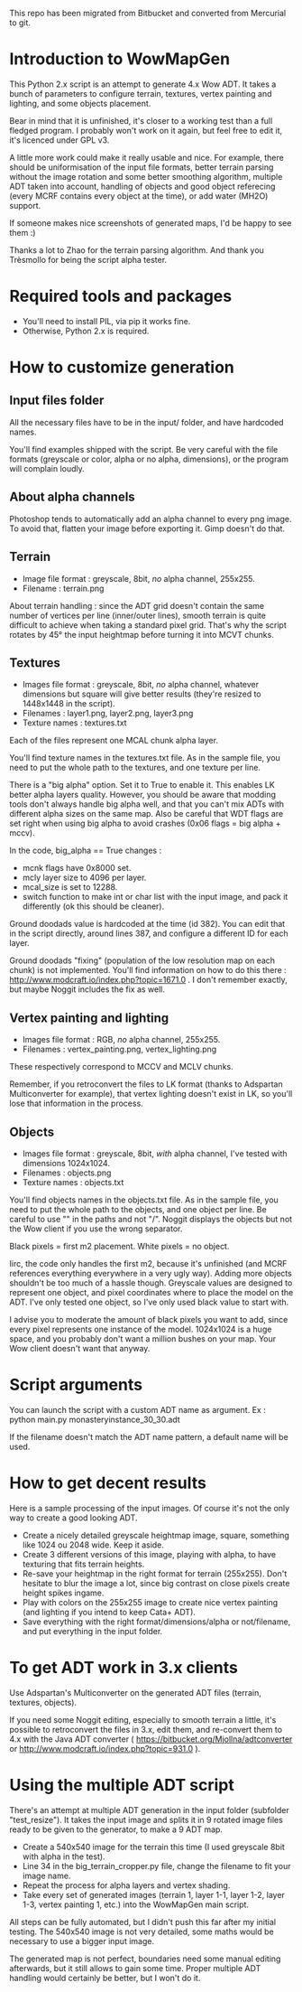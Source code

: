 This repo has been migrated from Bitbucket and converted from Mercurial to git.

# Introduction to WowMapGen

This Python 2.x script is an attempt to generate 4.x Wow ADT. It takes a bunch of parameters to configure terrain, textures, vertex painting and lighting, and some objects placement.

Bear in mind that it is unfinished, it's closer to a working test than a full fledged program. I probably won't work on it again, but feel free to edit it, it's licenced under GPL v3. 

A little more work could make it really usable and nice. For example, there should be uniformisation of the input file formats, better terrain parsing without the image rotation and some better smoothing algorithm, multiple ADT taken into account, handling of objects and good object referecing (every MCRF contains every object at the time), or add water (MH2O) support.

If someone makes nice screenshots of generated maps, I'd be happy to see them :)

Thanks a lot to Zhao for the terrain parsing algorithm. And thank you Trèsmollo for being the script alpha tester.

# Required tools and packages

- You'll need to install PIL, via pip it works fine.
- Otherwise, Python 2.x is required.

# How to customize generation

## Input files folder

All the necessary files have to be in the input/ folder, and have hardcoded names. 

You'll find examples shipped with the script. Be very careful with the file formats (greyscale or color, alpha or no alpha, dimensions), or the program will complain loudly.

## About alpha channels

Photoshop tends to automatically add an alpha channel to every png image. To avoid that, flatten your image before exporting it. Gimp doesn't do that.

## Terrain

- Image file format : greyscale, 8bit, *no* alpha channel, 255x255.
- Filename : terrain.png

About terrain handling : since the ADT grid doesn't contain the same number of vertices per line (inner/outer lines), smooth terrain is quite difficult to achieve when taking a standard pixel grid. That's why the script rotates by 45° the input heightmap before turning it into MCVT chunks.

## Textures

- Images file format : greyscale, 8bit, *no* alpha channel, whatever dimensions but square will give better results (they're resized to 1448x1448 in the script).
- Filenames : layer1.png, layer2.png, layer3.png
- Texture names : textures.txt

Each of the files represent one MCAL chunk alpha layer.

You'll find texture names in the textures.txt file. As in the sample file, you need to put the whole path to the textures, and one texture per line.

There is a "big alpha" option. Set it to True to enable it. This enables LK better alpha layers quality. 
However, you should be aware that modding tools don't always handle big alpha well, and that you can't mix ADTs with different alpha sizes on the same map. Also be careful that WDT flags are set right when using big alpha to avoid crashes (0x06 flags = big alpha + mccv).

In the code, big_alpha == True changes : 
- mcnk flags have 0x8000 set.
- mcly layer size to 4096 per layer.
- mcal_size is set to 12288.
- switch function to make int or char list with the input image, and pack it differently (ok this should be cleaner).

Ground doodads value is hardcoded at the time (id 382). You can edit that in the script directly, around lines 387, and configure a different ID for each layer. 

Ground doodads "fixing" (population of the low resolution map on each chunk) is not implemented. You'll find information on how to do this there : http://www.modcraft.io/index.php?topic=1671.0 . I don't remember exactly, but maybe Noggit includes the fix as well.

## Vertex painting and lighting

- Images file format : RGB, *no* alpha channel, 255x255.
- Filenames : vertex_painting.png, vertex_lighting.png

These respectively correspond to MCCV and MCLV chunks.

Remember, if you retroconvert the files to LK format (thanks to Adspartan Multiconverter for example), that vertex lighting doesn't exist in LK, so you'll lose that information in the process.

## Objects

- Images file format : greyscale, 8bit, *with* alpha channel, I've tested with dimensions 1024x1024.
- Filenames : objects.png
- Texture names : objects.txt

You'll find objects names in the objects.txt file. As in the sample file, you need to put the whole path to the objects, and one object per line. Be careful to use "\" in the paths and not "/". Noggit displays the objects but not the Wow client if you use the wrong separator.

Black pixels = first m2 placement. 
White pixels = no object.

Iirc, the code only handles the first m2, because it's unfinished (and MCRF references everything everywhere in a very ugly way). Adding more objects shouldn't be too much of a hassle though. Greyscale values are designed to represent one object, and pixel coordinates where to place the model on the ADT. I've only tested one object, so I've only used black value to start with. 

I advise you to moderate the amount of black pixels you want to add, since every pixel represents one instance of the model. 1024x1024 is a huge space, and you probably don't want a million bushes on your map. Your Wow client doesn't want that anyway.

# Script arguments

You can launch the script with a custom ADT name as argument.
Ex : python main.py monasteryinstance_30_30.adt

If the filename doesn't match the ADT name pattern, a default name will be used.

# How to get decent results

Here is a sample processing of the input images. Of course it's not the only way to create a good looking ADT.

- Create a nicely detailed greyscale heightmap image, square, something like 1024 ou 2048 wide. Keep it aside.
- Create 3 different versions of this image, playing with alpha, to have texturing that fits terrain heights.
- Re-save your heightmap in the right format for terrain (255x255). Don't hesitate to blur the image a lot, since big contrast on close pixels create height spikes ingame.
- Play with colors on the 255x255 image to create nice vertex painting (and lighting if you intend to keep Cata+ ADT).
- Save everything with the right format/dimensions/alpha or not/filename, and put everything in the input folder.

# To get ADT work in 3.x clients

Use Adspartan's Multiconverter on the generated ADT files (terrain, textures, objects).

If you need some Noggit editing, especially to smooth terrain a little, it's possible to retroconvert the files in 3.x, edit them, and re-convert them to 4.x with the Java ADT converter ( https://bitbucket.org/Mjollna/adtconverter or http://www.modcraft.io/index.php?topic=931.0 ).

# Using the multiple ADT script

There's an attempt at multiple ADT generation in the input folder (subfolder "test_resize"). It takes the input image and splits it in 9 rotated image files ready to be given to the generator, to make a 9 ADT map.

- Create a 540x540 image for the terrain this time (I used greyscale 8bit with alpha in the test).
- Line 34 in the big_terrain_cropper.py file, change the filename to fit your image name.
- Repeat the process for alpha layers and vertex shading.
- Take every set of generated images (terrain 1, layer 1-1, layer 1-2, layer 1-3, vertex painting 1, etc.) into the WowMapGen main script. 

All steps can be fully automated, but I didn't push this far after my initial testing. The 540x540 image is not very detailed, some maths would be necessary to use a bigger input image.

The generated map is not perfect, boundaries need some manual editing afterwards, but it still allows to gain some time. Proper multiple ADT handling would certainly be better, but I won't do it.
